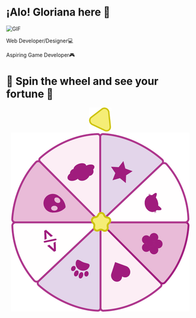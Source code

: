 
<h1> ¡Alo! Gloriana here 👋 </h1>
<div>
  <span>
    <img alt="GIF" src="https://static.wikia.nocookie.net/cult-of-the-lamb/images/a/ad/Lamb_Eat_Good.gif/revision/latest?cb=20221123203734" height="100" /> 
  </span>
  <span>
    <p> Web Developer/Designer💻 </p>
    <p>  Aspiring Game Developer🎮 </p>
  </span>
</div>

<h1> 🌸 Spin the wheel and see your fortune 🌸 </h1>

<div align="center">
<img alt="arrow" src="arrow2.png" width="60"  />
  <img alt="PNG" src="onlyWheel2.png"/>
</div>

